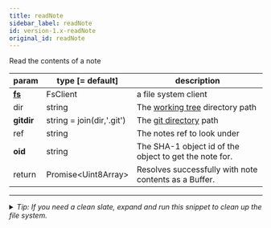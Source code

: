 ```yaml
---
title: readNote
sidebar_label: readNote
id: version-1.x-readNote
original_id: readNote
---
```


Read the contents of a note

| param          | type [= default]          | description                                            |
| -------------- | ------------------------- | ------------------------------------------------------ |
| [**fs**](./fs) | FsClient                  | a file system client                                   |
| dir            | string                    | The [working tree](dir-vs-gitdir.md) directory path    |
| **gitdir**     | string = join(dir,'.git') | The [git directory](dir-vs-gitdir.md) path             |
| ref            | string                    | The notes ref to look under                            |
| **oid**        | string                    | The SHA-1 object id of the object to get the note for. |
| return         | Promise\<Uint8Array\>     | Resolves successfully with note contents as a Buffer.  |


---

<details>
<summary><i>Tip: If you need a clean slate, expand and run this snippet to clean up the file system.</i></summary>

```js live
window.fs = new LightningFS('fs', { wipe: true })
window.pfs = window.fs.promises
console.log('done')
```
</details>

<script>
(function rewriteEditLink() {
  const el = document.querySelector('a.edit-page-link.button');
  if (el) {
    el.href = 'https://github.com/isomorphic-git/isomorphic-git/edit/master/src/api/readNote.js';
  }
})();
</script>